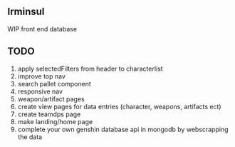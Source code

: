 ## Irminsul
WIP front end database

## TODO
1. apply selectedFilters from header to characterlist
4. improve top nav
5. search pallet component
9. responsive nav 
6. weapon/artifact pages
7. create view pages for data entries (character, weapons, artifacts ect)
8. create teamdps page
10. make landing/home page
11. complete your own genshin database api in mongodb by webscrapping the data